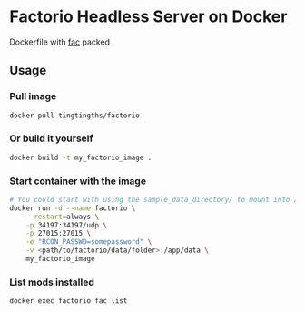 # Factorio Headless Server on Docker
Dockerfile with [fac](https://github.com/mickael9/fac) packed

## Usage

### Pull image
```bash
docker pull tingtingths/factorio
```

### Or build it yourself
```bash
docker build -t my_factorio_image .
```

### Start container with the image
```bash
# You could start with using the sample_data_directory/ to mount into /app/data
docker run -d --name factorio \
	--restart=always \
	-p 34197:34197/udp \
	-p 27015:27015 \
	-e "RCON_PASSWD=somepassword" \
	-v <path/to/factorio/data/folder>:/app/data \
	my_factorio_image
```

### List mods installed
```bash
docker exec factorio fac list
```
